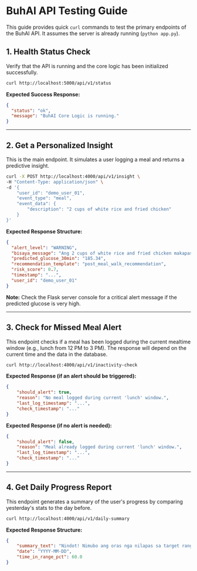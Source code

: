 # BuhAI API Testing Guide

This guide provides quick `curl` commands to test the primary endpoints of the BuhAI API. It assumes the server is already running (`python app.py`).

## 1. Health Status Check

Verify that the API is running and the core logic has been initialized successfully.

```bash
curl http://localhost:5000/api/v1/status
```
**Expected Success Response:**
```json
{
  "status": "ok",
  "message": "BuhAI Core Logic is running."
}
```
---

## 2. Get a Personalized Insight

This is the main endpoint. It simulates a user logging a meal and returns a predictive insight.

```bash
curl -X POST http://localhost:4000/api/v1/insight \
-H "Content-Type: application/json" \
-d '{
    "user_id": "demo_user_01",
    "event_type": "meal",
    "event_data": {
        "description": "2 cups of white rice and fried chicken"
    }
}'
```
**Expected Response Structure:**
```json
{
  "alert_level": "WARNING",
  "bisaya_message": "Ang 2 cups of white rice and fried chicken makapasaka sa imong sugar...",
  "predicted_glucose_30min": "185.34",
  "recommendation_template": "post_meal_walk_recommendation",
  "risk_score": 0.7,
  "timestamp": "...",
  "user_id": "demo_user_01"
}
```
**Note:** Check the Flask server console for a critical alert message if the predicted glucose is very high.

---

## 3. Check for Missed Meal Alert

This endpoint checks if a meal has been logged during the current mealtime window (e.g., lunch from 12 PM to 3 PM). The response will depend on the current time and the data in the database.

```bash
curl http://localhost:4000/api/v1/inactivity-check
```
**Expected Response (if an alert should be triggered):**
```json
{
    "should_alert": true,
    "reason": "No meal logged during current 'lunch' window.",
    "last_log_timestamp": "...",
    "check_timestamp": "..."
}
```
**Expected Response (if no alert is needed):**
```json
{
    "should_alert": false,
    "reason": "Meal already logged during current 'lunch' window.",
    "last_log_timestamp": "...",
    "check_timestamp": "..."
}
```

---

## 4. Get Daily Progress Report

This endpoint generates a summary of the user's progress by comparing yesterday's stats to the day before.

```bash
curl http://localhost:4000/api/v1/daily-summary
```
**Expected Response Structure:**
```json
{
    "summary_text": "Nindot! Nimubo ang oras nga nilapas sa target range...",
    "date": "YYYY-MM-DD",
    "time_in_range_pct": 60.0
}
``` 